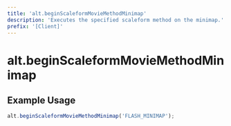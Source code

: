```yaml
---
title: 'alt.beginScaleformMovieMethodMinimap'
description: 'Executes the specified scaleform method on the minimap.'
prefix: '[Client]'
---
```


# alt.beginScaleformMovieMethodMinimap

## Example Usage

```js
alt.beginScaleformMovieMethodMinimap('FLASH_MINIMAP');
```
